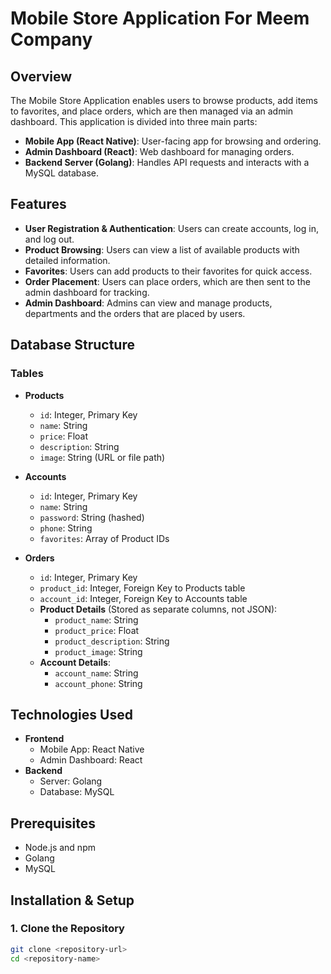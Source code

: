 # Mobile Store Application For Meem Company

## Overview
The Mobile Store Application enables users to browse products, add items to favorites, and place orders, which are then managed via an admin dashboard. This application is divided into three main parts:
- **Mobile App (React Native)**: User-facing app for browsing and ordering.
- **Admin Dashboard (React)**: Web dashboard for managing orders.
- **Backend Server (Golang)**: Handles API requests and interacts with a MySQL database.

## Features
- **User Registration & Authentication**: Users can create accounts, log in, and log out.
- **Product Browsing**: Users can view a list of available products with detailed information.
- **Favorites**: Users can add products to their favorites for quick access.
- **Order Placement**: Users can place orders, which are then sent to the admin dashboard for tracking.
- **Admin Dashboard**: Admins can view and manage products, departments and the orders that are placed by users.

## Database Structure

### Tables
- **Products**
  - `id`: Integer, Primary Key
  - `name`: String
  - `price`: Float
  - `description`: String
  - `image`: String (URL or file path)
  
- **Accounts**
  - `id`: Integer, Primary Key
  - `name`: String
  - `password`: String (hashed)
  - `phone`: String
  - `favorites`: Array of Product IDs

- **Orders**
  - `id`: Integer, Primary Key
  - `product_id`: Integer, Foreign Key to Products table
  - `account_id`: Integer, Foreign Key to Accounts table
  - **Product Details** (Stored as separate columns, not JSON):
    - `product_name`: String
    - `product_price`: Float
    - `product_description`: String
    - `product_image`: String
  - **Account Details**:
    - `account_name`: String
    - `account_phone`: String

## Technologies Used
- **Frontend**
  - Mobile App: React Native
  - Admin Dashboard: React
- **Backend**
  - Server: Golang
  - Database: MySQL

## Prerequisites
- Node.js and npm
- Golang
- MySQL

## Installation & Setup

### 1. Clone the Repository
```bash
git clone <repository-url>
cd <repository-name>
